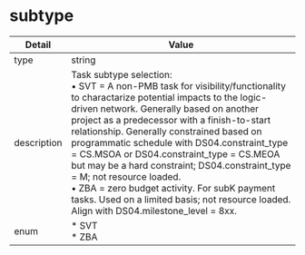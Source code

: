 # subtype
| Detail | Value |
| ------ | ----- |
| type | string |
| description | Task subtype selection:<br/> • SVT = A non-PMB task for visibility/functionality to charactarize potential impacts to the logic-driven network. Generally based on another project as a predecessor with a finish-to-start relationship. Generally constrained based on programmatic schedule with DS04.constraint_type = CS.MSOA or DS04.constraint_type = CS.MEOA but may be a hard constraint; DS04.constraint_type = M; not resource loaded. <br/> • ZBA = zero budget activity. For subK payment tasks. Used on a limited basis; not resource loaded. Align with DS04.milestone_level = 8xx. |
| enum | * SVT<br/>* ZBA |
